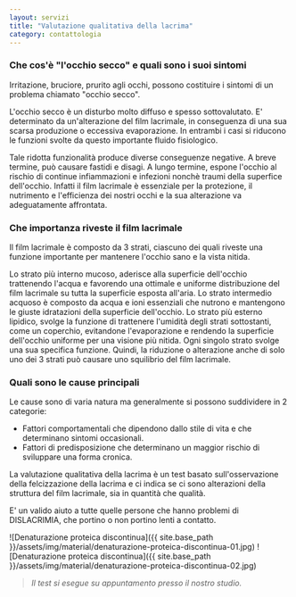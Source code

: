 ```yaml
---
layout: servizi
title: "Valutazione qualitativa della lacrima"
category: contattologia
---
```


### Che cos'è "l'occhio secco" e quali sono i suoi sintomi

Irritazione, bruciore, prurito agli occhi, possono costituire i sintomi di un problema chiamato "occhio secco".

L'occhio secco è un disturbo molto diffuso e spesso sottovalutato. E' determinato da un'alterazione del film lacrimale, in conseguenza di una sua scarsa produzione o eccessiva evaporazione. In entrambi i casi si riducono le funzioni svolte da questo importante fluido fisiologico.

Tale ridotta funzionalità produce diverse conseguenze negative. A breve termine, può causare fastidi e disagi. A lungo termine, espone l'occhio al rischio di continue infiammazioni e infezioni nonchè traumi della superfice dell'occhio. Infatti il film lacrimale è essenziale per la protezione, il nutrimento e l'efficienza dei nostri occhi e la sua alterazione va adeguatamente affrontata.

### Che importanza riveste il film lacrimale

Il film lacrimale è composto da 3 strati, ciascuno dei quali riveste una funzione importante per mantenere l'occhio sano e la vista nitida.

Lo strato più interno mucoso, aderisce alla superficie dell'occhio trattenendo l'acqua e favorendo una ottimale e uniforme distribuzione del film lacrimale su tutta la superficie esposta all'aria.
Lo strato intermedio acquoso è composto da acqua e ioni essenziali che nutrono e mantengono le giuste idratazioni della superficie dell'occhio.
Lo strato più esterno lipidico, svolge la funzione di trattenere l'umidità degli strati sottostanti, come un coperchio, evitandone l'evaporazione e rendendo la superficie dell'occhio uniforme per una visione più nitida.
Ogni singolo strato svolge una sua specifica funzione. Quindi, la riduzione o alterazione anche di solo uno dei 3 strati può causare uno squilibrio del film lacrimale.

### Quali sono le cause principali

Le cause sono di varia natura ma generalmente si possono suddividere in 2 categorie:

- Fattori comportamentali che dipendono dallo stile di vita  e che determinano sintomi occasionali.
- Fattori di predisposizione che determinano un maggior rischio di sviluppare una forma cronica.

La valutazione qualitativa della lacrima è un test basato sull'osservazione della felcizzazione della lacrima e ci indica se ci sono alterazioni della struttura del film lacrimale, sia in quantità che qualità.

E' un valido aiuto a tutte quelle persone che hanno problemi di DISLACRIMIA, che portino o non portino lenti a contatto.

![Denaturazione proteica discontinua]({{ site.base_path }}/assets/img/material/denaturazione-proteica-discontinua-01.jpg)
![Denaturazione proteica discontinua]({{ site.base_path }}/assets/img/material/denaturazione-proteica-discontinua-02.jpg)

> _Il test si esegue su appuntamento presso il nostro studio._